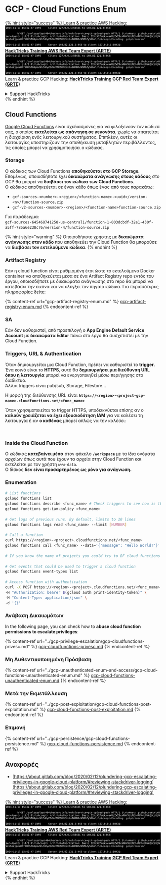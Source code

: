 # GCP - Cloud Functions Enum

{% hint style="success" %}
Learn & practice AWS Hacking:<img src="../../../.gitbook/assets/image (1).png" alt="" data-size="line">[**HackTricks Training AWS Red Team Expert (ARTE)**](https://training.hacktricks.xyz/courses/arte)<img src="../../../.gitbook/assets/image (1).png" alt="" data-size="line">\
Learn & practice GCP Hacking: <img src="../../../.gitbook/assets/image (2).png" alt="" data-size="line">[**HackTricks Training GCP Red Team Expert (GRTE)**<img src="../../../.gitbook/assets/image (2).png" alt="" data-size="line">](https://training.hacktricks.xyz/courses/grte)

<details>

<summary>Support HackTricks</summary>

* Check the [**subscription plans**](https://github.com/sponsors/carlospolop)!
* **Join the** 💬 [**Discord group**](https://discord.gg/hRep4RUj7f) or the [**telegram group**](https://t.me/peass) or **follow** us on **Twitter** 🐦 [**@hacktricks\_live**](https://twitter.com/hacktricks\_live)**.**
* **Share hacking tricks by submitting PRs to the** [**HackTricks**](https://github.com/carlospolop/hacktricks) and [**HackTricks Cloud**](https://github.com/carlospolop/hacktricks-cloud) github repos.

</details>
{% endhint %}

## Cloud Functions <a href="#reviewing-cloud-functions" id="reviewing-cloud-functions"></a>

[Google Cloud Functions](https://cloud.google.com/functions/) είναι σχεδιασμένες για να φιλοξενούν τον κώδικά σας, ο οποίος **εκτελείται ως απάντηση σε γεγονότα**, χωρίς να απαιτείται η διαχείριση ενός λειτουργικού συστήματος. Επιπλέον, αυτές οι λειτουργίες υποστηρίζουν την αποθήκευση μεταβλητών περιβάλλοντος, τις οποίες μπορεί να χρησιμοποιήσει ο κώδικας.

### Storage

Ο κώδικας των Cloud Functions **αποθηκεύεται στο GCP Storage**. Επομένως, οποιοσδήποτε έχει **δικαιώματα ανάγνωσης στους κάδους** στο GCP θα μπορεί να **διαβάσει τον κώδικα των Cloud Functions**.\
Ο κώδικας αποθηκεύεται σε έναν κάδο όπως ένας από τους παρακάτω:

* `gcf-sources-<number>-<region>/<function-name>-<uuid>/version-<n>/function-source.zip`
* `gcf-v2-sources-<number>-<region>/<function-name>function-source.zip`

Για παράδειγμα:\
`gcf-sources-645468741258-us-central1/function-1-003dcbdf-32e1-430f-a5ff-785a6e238c76/version-4/function-source.zip`

{% hint style="warning" %}
Οποιοσδήποτε χρήστης με **δικαιώματα ανάγνωσης στον κάδο** που αποθηκεύει την Cloud Function θα μπορούσε να **διαβάσει τον εκτελούμενο κώδικα**.
{% endhint %}

### Artifact Registry

Εάν η cloud function είναι ρυθμισμένη έτσι ώστε το εκτελούμενο Docker container να αποθηκεύεται μέσα σε ένα Artifact Registry repo εντός του έργου, οποιοσδήποτε με δικαιώματα ανάγνωσης στο repo θα μπορεί να κατεβάσει την εικόνα και να ελέγξει τον πηγαίο κώδικα. Για περισσότερες πληροφορίες δείτε:

{% content-ref url="gcp-artifact-registry-enum.md" %}
[gcp-artifact-registry-enum.md](gcp-artifact-registry-enum.md)
{% endcontent-ref %}

### SA

Εάν δεν καθοριστεί, από προεπιλογή ο **App Engine Default Service Account** με **δικαιώματα Editor** πάνω στο έργο θα συσχετιστεί με την Cloud Function.

### Triggers, URL & Authentication

Όταν δημιουργείται μια Cloud Function, πρέπει να καθοριστεί το **trigger**. Ένα κοινό είναι το **HTTPS**, αυτό θα **δημιουργήσει μια διεύθυνση URL όπου η λειτουργία** μπορεί να ενεργοποιηθεί μέσω περιήγησης στο διαδίκτυο.\
Άλλοι triggers είναι pub/sub, Storage, Filestore...

Η μορφή της διεύθυνσης URL είναι **`https://<region>-<project-gcp-name>.cloudfunctions.net/<func_name>`**

Όταν χρησιμοποιείται το trigger HTTPS, υποδεικνύεται επίσης αν ο **καλούν χρειάζεται να έχει εξουσιοδότηση IAM** για να καλέσει τη λειτουργία ή αν **ο καθένας** μπορεί απλώς να την καλέσει:

<figure><img src="../../../.gitbook/assets/image (19).png" alt=""><figcaption></figcaption></figure>

### Inside the Cloud Function

Ο κώδικας **κατεβαίνει μέσα** στον φάκελο **`/workspace`** με τα ίδια ονόματα αρχείων όπως αυτά που έχουν τα αρχεία στην Cloud Function και εκτελείται με τον χρήστη `www-data`.\
Ο δίσκος **δεν είναι προσαρτημένος ως μόνο για ανάγνωση.**

### Enumeration
```bash
# List functions
gcloud functions list
gcloud functions describe <func_name> # Check triggers to see how is this function invoked
gcloud functions get-iam-policy <func_name>

# Get logs of previous runs. By default, limits to 10 lines
gcloud functions logs read <func_name> --limit [NUMBER]

# Call a function
curl https://<region>-<project>.cloudfunctions.net/<func_name>
gcloud functions call <func_name> --data='{"message": "Hello World!"}'

# If you know the name of projects you could try to BF cloud functions names

# Get events that could be used to trigger a cloud function
gcloud functions event-types list

# Access function with authentication
curl -X POST https://<region>-<project>.cloudfunctions.net/<func_name> \
-H "Authorization: bearer $(gcloud auth print-identity-token)" \
-H "Content-Type: application/json" \
-d '{}'
```
### Ανάβαση Δικαιωμάτων

In the following page, you can check how to **abuse cloud function permissions to escalate privileges**:

{% content-ref url="../gcp-privilege-escalation/gcp-cloudfunctions-privesc.md" %}
[gcp-cloudfunctions-privesc.md](../gcp-privilege-escalation/gcp-cloudfunctions-privesc.md)
{% endcontent-ref %}

### Μη Αυθεντικοποιημένη Πρόσβαση

{% content-ref url="../gcp-unauthenticated-enum-and-access/gcp-cloud-functions-unauthenticated-enum.md" %}
[gcp-cloud-functions-unauthenticated-enum.md](../gcp-unauthenticated-enum-and-access/gcp-cloud-functions-unauthenticated-enum.md)
{% endcontent-ref %}

### Μετά την Εκμετάλλευση

{% content-ref url="../gcp-post-exploitation/gcp-cloud-functions-post-exploitation.md" %}
[gcp-cloud-functions-post-exploitation.md](../gcp-post-exploitation/gcp-cloud-functions-post-exploitation.md)
{% endcontent-ref %}

### Επιμονή

{% content-ref url="../gcp-persistence/gcp-cloud-functions-persistence.md" %}
[gcp-cloud-functions-persistence.md](../gcp-persistence/gcp-cloud-functions-persistence.md)
{% endcontent-ref %}

## Αναφορές

* [https://about.gitlab.com/blog/2020/02/12/plundering-gcp-escalating-privileges-in-google-cloud-platform/#reviewing-stackdriver-logging](https://about.gitlab.com/blog/2020/02/12/plundering-gcp-escalating-privileges-in-google-cloud-platform/#reviewing-stackdriver-logging)

{% hint style="success" %}
Learn & practice AWS Hacking:<img src="../../../.gitbook/assets/image (1).png" alt="" data-size="line">[**HackTricks Training AWS Red Team Expert (ARTE)**](https://training.hacktricks.xyz/courses/arte)<img src="../../../.gitbook/assets/image (1).png" alt="" data-size="line">\
Learn & practice GCP Hacking: <img src="../../../.gitbook/assets/image (2).png" alt="" data-size="line">[**HackTricks Training GCP Red Team Expert (GRTE)**<img src="../../../.gitbook/assets/image (2).png" alt="" data-size="line">](https://training.hacktricks.xyz/courses/grte)

<details>

<summary>Support HackTricks</summary>

* Check the [**subscription plans**](https://github.com/sponsors/carlospolop)!
* **Join the** 💬 [**Discord group**](https://discord.gg/hRep4RUj7f) or the [**telegram group**](https://t.me/peass) or **follow** us on **Twitter** 🐦 [**@hacktricks\_live**](https://twitter.com/hacktricks\_live)**.**
* **Share hacking tricks by submitting PRs to the** [**HackTricks**](https://github.com/carlospolop/hacktricks) and [**HackTricks Cloud**](https://github.com/carlospolop/hacktricks-cloud) github repos.

</details>
{% endhint %}
